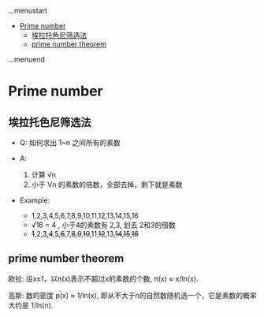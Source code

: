 ...menustart

 - [Prime number](#cbe1d8b6fdde719e75d8105939b32d5d)
     - [埃拉托色尼筛选法](#c65117875564805726c4ff9d57513a85)
     - [prime number theorem](#c2c3d1fb2a73e2ac9f0a282e7095bd1b)

...menuend


<h2 id="cbe1d8b6fdde719e75d8105939b32d5d"></h2>


# Prime number 

<h2 id="c65117875564805726c4ff9d57513a85"></h2>


## 埃拉托色尼筛选法

- Q: 如何求出 1~n 之间所有的素数
- A:
    1. 计算 √n
    2. 小于 Vn 的素数的倍数，全部去掉，剩下就是素数

- Example:
    - 1,2,3,4,5,6,7,8,9,10,11,12,13,14,15,16
    - √16 = 4 , 小于4的素数有 2,3, 划去 2和3的倍数 
    - ~~1~~,2,3,~~4~~,5,~~6~~,7,~~8~~,~~9~~,~~10~~,11,~~12~~,13,~~14~~,~~15~~,~~16~~


<h2 id="c2c3d1fb2a73e2ac9f0a282e7095bd1b"></h2>


## prime number theorem

欧拉: 设x≥1，以π(x)表示不超过x的素数的个数, π(x) ≈ x/ln(x).

高斯: 数的密度 p(x) ≈ 1/ln(x), 即从不大于n的自然数随机选一个，它是素数的概率大约是 1/ln(n).




